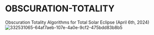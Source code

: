 # OBSCURATION-TOTALITY
Obscuration Totality Algorithms for Total Solar Eclipse (April 6th, 2024)
![332531065-64af7aeb-107e-4a0e-9cf2-475bdd83b8b5](https://github.com/BrandonWilsonProjects/OBSCURATION-TOTALITY/assets/132935456/dd29b41b-994d-46ac-a439-68d8f6bbbf9e)
